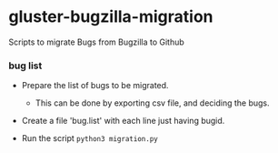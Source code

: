 # gluster-bugzilla-migration
Scripts to migrate Bugs from Bugzilla to Github

### bug list

* Prepare the list of bugs to be migrated.
  - This can be done by exporting csv file, and deciding the bugs.

* Create a file 'bug.list' with each line just having bugid.

* Run the script `python3 migration.py`


